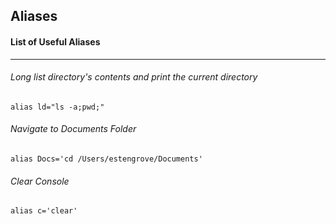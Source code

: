 ## __Aliases__
#### List of Useful Aliases

------
###### Long list directory's contents and print the current directory

```
alias ld="ls -a;pwd;"
```
###### Navigate to Documents Folder
```
alias Docs='cd /Users/estengrove/Documents'
```
###### Clear Console
```
alias c='clear'
```
